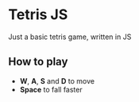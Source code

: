 # Tetris JS
Just a basic tetris game, written in JS

## How to play
  * **W**, **A**, **S** and **D** to move
  * **Space** to fall faster
